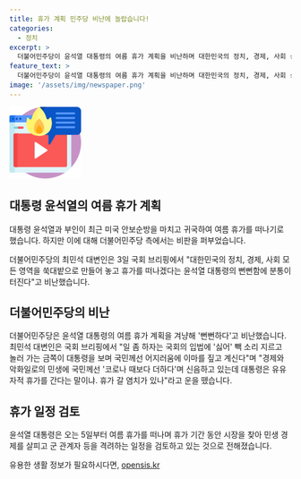 ```yaml
---
title: 휴가 계획 민주당 비난에 놀랍습니다!
categories:
  - 정치
excerpt: >
  더불어민주당이 윤석열 대통령의 여름 휴가 계획을 비난하며 대한민국의 정치, 경제, 사회 상황을 고려하지 않고 휴가를 떠나는 것에 대해 비판했다. 특히, 대통령의 휴가 중에도 여러 법안에 대한 거부권 행사 전망이 나왔다는 점을 지적하며, 국민의 민생과 경제에 대한 고민 없이 무모한 휴가 계획을 비판했다. 윤 대통령은 휴가 중 시장을 찾아 민생 경제를 살피고 군 관계자 등을 격려하는 일정을 검토 중인 것으로 알려졌다.
feature_text: >
  더불어민주당이 윤석열 대통령의 여름 휴가 계획을 비난하며 대한민국의 정치, 경제, 사회 상황을 고려하지 않고 휴가를 떠나는 것에 대해 비판했다. 특히, 대통령의 휴가 중에도 여러 법안에 대한 거부권 행사 전망이 나왔다는 점을 지적하며, 국민의 민생과 경제에 대한 고민 없이 무모한 휴가 계획을 비판했다. 윤 대통령은 휴가 중 시장을 찾아 민생 경제를 살피고 군 관계자 등을 격려하는 일정을 검토 중인 것으로 알려졌다.
image: '/assets/img/newspaper.png'
---
```


<p><img src="/assets/img/news.png" alt="rentncar 속보" /></p>

<h2 data-ke-size="size26">대통령 윤석열의 여름 휴가 계획</h2>

<p>대통령 윤석열과 부인이 최근 미국 안보순방을 마치고 귀국하여 여름 휴가를 떠나기로 했습니다. 하지만 이에 대해 더불어민주당 측에서는 비판을 퍼부었습니다.</p>

<p data-ke-size="size16">더불어민주당의 최민석 대변인은 3일 국회 브리핑에서 "대한민국의 정치, 경제, 사회 모든 영역을 쑥대밭으로 만들어 놓고 휴가를 떠나겠다는 윤석열 대통령의 뻔뻔함에 분통이 터진다"고 비난했습니다.</p>

<h2 data-ke-size="size26">더불어민주당의 비난</h2>

<p>더불어민주당은 윤석열 대통령의 여름 휴가 계획을 겨냥해 '뻔뻔하다'고 비난했습니다. 최민석 대변인은 국회 브리핑에서 "일 좀 하자는 국회의 입법에 '싫어' 빽 소리 지르고 놀러 가는 금쪽이 대통령을 보며 국민께선 어지러움에 이마를 짚고 계신다"며 "경제와 악화일로의 민생에 국민께선 '코로나 때보다 더하다'며 신음하고 있는데 대통령은 유유자적 휴가를 간다는 말이냐. 휴가 갈 염치가 있나"라고 운을 뗐습니다.</p>

<h2 data-ke-size="size26">휴가 일정 검토</h2>

<p>윤석열 대통령은 오는 5일부터 여름 휴가를 떠나며 휴가 기간 동안 시장을 찾아 민생 경제를 살피고 군 관계자 등을 격려하는 일정을 검토하고 있는 것으로 전해졌습니다.</p>
유용한 생활 정보가 필요하시다면, <a href="https://opensis.kr" rel="dofollow">opensis.kr</a>


